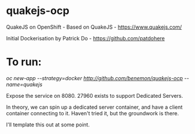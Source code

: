 # quakejs-ocp
QuakeJS on OpenShift - Based on QuakeJS - https://www.quakejs.com/

Initial Dockerisation by Patrick Do - https://github.com/patdohere

# To run:

_oc new-app --strategy=docker http://github.com/benemon/quakejs-ocp --name=quakejs_

Expose the service on 8080. 27960 exists to support Dedicated Servers.

In theory, we can spin up a dedicated server container, and have a client container connecting to it. Haven't tried it, but the groundwork is there.

I'll template this out at some point.



